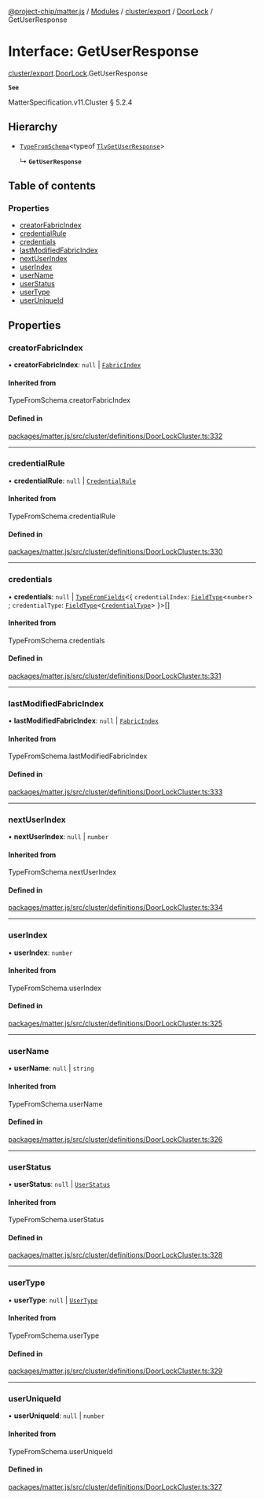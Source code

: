[@project-chip/matter.js](../README.md) / [Modules](../modules.md) / [cluster/export](../modules/cluster_export.md) / [DoorLock](../modules/cluster_export.DoorLock.md) / GetUserResponse

# Interface: GetUserResponse

[cluster/export](../modules/cluster_export.md).[DoorLock](../modules/cluster_export.DoorLock.md).GetUserResponse

**`See`**

MatterSpecification.v11.Cluster § 5.2.4

## Hierarchy

- [`TypeFromSchema`](../modules/tlv_export.md#typefromschema)\<typeof [`TlvGetUserResponse`](../modules/cluster_export.DoorLock.md#tlvgetuserresponse)\>

  ↳ **`GetUserResponse`**

## Table of contents

### Properties

- [creatorFabricIndex](cluster_export.DoorLock.GetUserResponse.md#creatorfabricindex)
- [credentialRule](cluster_export.DoorLock.GetUserResponse.md#credentialrule)
- [credentials](cluster_export.DoorLock.GetUserResponse.md#credentials)
- [lastModifiedFabricIndex](cluster_export.DoorLock.GetUserResponse.md#lastmodifiedfabricindex)
- [nextUserIndex](cluster_export.DoorLock.GetUserResponse.md#nextuserindex)
- [userIndex](cluster_export.DoorLock.GetUserResponse.md#userindex)
- [userName](cluster_export.DoorLock.GetUserResponse.md#username)
- [userStatus](cluster_export.DoorLock.GetUserResponse.md#userstatus)
- [userType](cluster_export.DoorLock.GetUserResponse.md#usertype)
- [userUniqueId](cluster_export.DoorLock.GetUserResponse.md#useruniqueid)

## Properties

### creatorFabricIndex

• **creatorFabricIndex**: ``null`` \| [`FabricIndex`](../modules/datatype_export.md#fabricindex)

#### Inherited from

TypeFromSchema.creatorFabricIndex

#### Defined in

[packages/matter.js/src/cluster/definitions/DoorLockCluster.ts:332](https://github.com/project-chip/matter.js/blob/5f71eedebdb9fa54338bde320c311bb359b7455d/packages/matter.js/src/cluster/definitions/DoorLockCluster.ts#L332)

___

### credentialRule

• **credentialRule**: ``null`` \| [`CredentialRule`](../enums/cluster_export.DoorLock.CredentialRule.md)

#### Inherited from

TypeFromSchema.credentialRule

#### Defined in

[packages/matter.js/src/cluster/definitions/DoorLockCluster.ts:330](https://github.com/project-chip/matter.js/blob/5f71eedebdb9fa54338bde320c311bb359b7455d/packages/matter.js/src/cluster/definitions/DoorLockCluster.ts#L330)

___

### credentials

• **credentials**: ``null`` \| [`TypeFromFields`](../modules/tlv_export.md#typefromfields)\<\{ `credentialIndex`: [`FieldType`](tlv_export.FieldType.md)\<`number`\> ; `credentialType`: [`FieldType`](tlv_export.FieldType.md)\<[`CredentialType`](../enums/cluster_export.DoorLock.CredentialType.md)\>  }\>[]

#### Inherited from

TypeFromSchema.credentials

#### Defined in

[packages/matter.js/src/cluster/definitions/DoorLockCluster.ts:331](https://github.com/project-chip/matter.js/blob/5f71eedebdb9fa54338bde320c311bb359b7455d/packages/matter.js/src/cluster/definitions/DoorLockCluster.ts#L331)

___

### lastModifiedFabricIndex

• **lastModifiedFabricIndex**: ``null`` \| [`FabricIndex`](../modules/datatype_export.md#fabricindex)

#### Inherited from

TypeFromSchema.lastModifiedFabricIndex

#### Defined in

[packages/matter.js/src/cluster/definitions/DoorLockCluster.ts:333](https://github.com/project-chip/matter.js/blob/5f71eedebdb9fa54338bde320c311bb359b7455d/packages/matter.js/src/cluster/definitions/DoorLockCluster.ts#L333)

___

### nextUserIndex

• **nextUserIndex**: ``null`` \| `number`

#### Inherited from

TypeFromSchema.nextUserIndex

#### Defined in

[packages/matter.js/src/cluster/definitions/DoorLockCluster.ts:334](https://github.com/project-chip/matter.js/blob/5f71eedebdb9fa54338bde320c311bb359b7455d/packages/matter.js/src/cluster/definitions/DoorLockCluster.ts#L334)

___

### userIndex

• **userIndex**: `number`

#### Inherited from

TypeFromSchema.userIndex

#### Defined in

[packages/matter.js/src/cluster/definitions/DoorLockCluster.ts:325](https://github.com/project-chip/matter.js/blob/5f71eedebdb9fa54338bde320c311bb359b7455d/packages/matter.js/src/cluster/definitions/DoorLockCluster.ts#L325)

___

### userName

• **userName**: ``null`` \| `string`

#### Inherited from

TypeFromSchema.userName

#### Defined in

[packages/matter.js/src/cluster/definitions/DoorLockCluster.ts:326](https://github.com/project-chip/matter.js/blob/5f71eedebdb9fa54338bde320c311bb359b7455d/packages/matter.js/src/cluster/definitions/DoorLockCluster.ts#L326)

___

### userStatus

• **userStatus**: ``null`` \| [`UserStatus`](../enums/cluster_export.DoorLock.UserStatus.md)

#### Inherited from

TypeFromSchema.userStatus

#### Defined in

[packages/matter.js/src/cluster/definitions/DoorLockCluster.ts:328](https://github.com/project-chip/matter.js/blob/5f71eedebdb9fa54338bde320c311bb359b7455d/packages/matter.js/src/cluster/definitions/DoorLockCluster.ts#L328)

___

### userType

• **userType**: ``null`` \| [`UserType`](../enums/cluster_export.DoorLock.UserType.md)

#### Inherited from

TypeFromSchema.userType

#### Defined in

[packages/matter.js/src/cluster/definitions/DoorLockCluster.ts:329](https://github.com/project-chip/matter.js/blob/5f71eedebdb9fa54338bde320c311bb359b7455d/packages/matter.js/src/cluster/definitions/DoorLockCluster.ts#L329)

___

### userUniqueId

• **userUniqueId**: ``null`` \| `number`

#### Inherited from

TypeFromSchema.userUniqueId

#### Defined in

[packages/matter.js/src/cluster/definitions/DoorLockCluster.ts:327](https://github.com/project-chip/matter.js/blob/5f71eedebdb9fa54338bde320c311bb359b7455d/packages/matter.js/src/cluster/definitions/DoorLockCluster.ts#L327)

